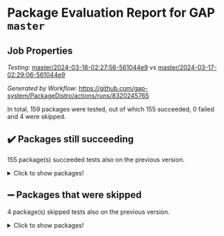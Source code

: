 # Package Evaluation Report for GAP `master`

## Job Properties

*Testing:* [master/2024-03-18-02:27:56-561044e9](https://github.com/gap-system/PackageDistro/blob/data/reports/master/2024-03-18-02:27:56-561044e9) vs [master/2024-03-17-02:29:06-561044e9](https://github.com/gap-system/PackageDistro/blob/data/reports/master/2024-03-17-02:29:06-561044e9)

*Generated by Workflow:* https://github.com/gap-system/PackageDistro/actions/runs/8320245765

In total, 159 packages were tested, out of which 155 succeeded, 0 failed and 4 were skipped.

## :heavy_check_mark: Packages still succeeding

155 package(s) succeeded tests also on the previous version.
<details><summary>Click to show packages!</summary>

- 4ti2interface 2023.02-04 [(success)](https://github.com/gap-system/PackageDistro/actions/runs/8320245765/job/22764880530)
- ace 5.6.2 [(success)](https://github.com/gap-system/PackageDistro/actions/runs/8320245765/job/22764882315)
- aclib 1.3.2 [(success)](https://github.com/gap-system/PackageDistro/actions/runs/8320245765/job/22764882852)
- agt 0.3.1 [(success)](https://github.com/gap-system/PackageDistro/actions/runs/8320245765/job/22764883299)
- alnuth 3.2.1 [(success)](https://github.com/gap-system/PackageDistro/actions/runs/8320245765/job/22764883543)
- anupq 3.3.0 [(success)](https://github.com/gap-system/PackageDistro/actions/runs/8320245765/job/22764884699)
- atlasrep 2.1.8 [(success)](https://github.com/gap-system/PackageDistro/actions/runs/8320245765/job/22764885843)
- autodoc 2023.06.19 [(success)](https://github.com/gap-system/PackageDistro/actions/runs/8320245765/job/22764885992)
- automata 1.15 [(success)](https://github.com/gap-system/PackageDistro/actions/runs/8320245765/job/22764886152)
- automgrp 1.3.2 [(success)](https://github.com/gap-system/PackageDistro/actions/runs/8320245765/job/22764886317)
- autpgrp 1.11 [(success)](https://github.com/gap-system/PackageDistro/actions/runs/8320245765/job/22764886473)
- cap 2024.03-02 [(success)](https://github.com/gap-system/PackageDistro/actions/runs/8320245765/job/22764886613)
- caratinterface 2.3.6 [(success)](https://github.com/gap-system/PackageDistro/actions/runs/8320245765/job/22764886794)
- cddinterface 2022.11.01 [(success)](https://github.com/gap-system/PackageDistro/actions/runs/8320245765/job/22764886957)
- circle 1.6.6 [(success)](https://github.com/gap-system/PackageDistro/actions/runs/8320245765/job/22764887106)
- classicpres 1.22 [(success)](https://github.com/gap-system/PackageDistro/actions/runs/8320245765/job/22764887246)
- cohomolo 1.6.11 [(success)](https://github.com/gap-system/PackageDistro/actions/runs/8320245765/job/22764887397)
- congruence 1.2.5 [(success)](https://github.com/gap-system/PackageDistro/actions/runs/8320245765/job/22764887525)
- corelg 1.56 [(success)](https://github.com/gap-system/PackageDistro/actions/runs/8320245765/job/22764887665)
- crime 1.6 [(success)](https://github.com/gap-system/PackageDistro/actions/runs/8320245765/job/22764887789)
- crisp 1.4.6 [(success)](https://github.com/gap-system/PackageDistro/actions/runs/8320245765/job/22764887923)
- crypting 0.10.4 [(success)](https://github.com/gap-system/PackageDistro/actions/runs/8320245765/job/22764888058)
- cryst 4.1.27 [(success)](https://github.com/gap-system/PackageDistro/actions/runs/8320245765/job/22764888223)
- crystcat 1.1.10 [(success)](https://github.com/gap-system/PackageDistro/actions/runs/8320245765/job/22764888368)
- ctbllib 1.3.9 [(success)](https://github.com/gap-system/PackageDistro/actions/runs/8320245765/job/22764888520)
- cubefree 1.19 [(success)](https://github.com/gap-system/PackageDistro/actions/runs/8320245765/job/22764888649)
- curlinterface 2.3.2 [(success)](https://github.com/gap-system/PackageDistro/actions/runs/8320245765/job/22764888789)
- cvec 2.8.1 [(success)](https://github.com/gap-system/PackageDistro/actions/runs/8320245765/job/22764888959)
- datastructures 0.3.0 [(success)](https://github.com/gap-system/PackageDistro/actions/runs/8320245765/job/22764889081)
- deepthought 1.0.6 [(success)](https://github.com/gap-system/PackageDistro/actions/runs/8320245765/job/22764889255)
- design 1.8 [(success)](https://github.com/gap-system/PackageDistro/actions/runs/8320245765/job/22764889402)
- difsets 2.3.1 [(success)](https://github.com/gap-system/PackageDistro/actions/runs/8320245765/job/22764889548)
- digraphs 1.7.1 [(success)](https://github.com/gap-system/PackageDistro/actions/runs/8320245765/job/22764889672)
- edim 1.3.8 [(success)](https://github.com/gap-system/PackageDistro/actions/runs/8320245765/job/22764889802)
- example 4.3.4 [(success)](https://github.com/gap-system/PackageDistro/actions/runs/8320245765/job/22764889958)
- examplesforhomalg 2023.10-01 [(success)](https://github.com/gap-system/PackageDistro/actions/runs/8320245765/job/22764890080)
- factint 1.6.3 [(success)](https://github.com/gap-system/PackageDistro/actions/runs/8320245765/job/22764890252)
- ferret 1.0.10 [(success)](https://github.com/gap-system/PackageDistro/actions/runs/8320245765/job/22764890389)
- fga 1.5.0 [(success)](https://github.com/gap-system/PackageDistro/actions/runs/8320245765/job/22764890558)
- fining 1.5.6 [(success)](https://github.com/gap-system/PackageDistro/actions/runs/8320245765/job/22764890721)
- float 1.0.4 [(success)](https://github.com/gap-system/PackageDistro/actions/runs/8320245765/job/22764890867)
- format 1.4.4 [(success)](https://github.com/gap-system/PackageDistro/actions/runs/8320245765/job/22764890997)
- forms 1.2.9 [(success)](https://github.com/gap-system/PackageDistro/actions/runs/8320245765/job/22764891158)
- fplsa 1.2.6 [(success)](https://github.com/gap-system/PackageDistro/actions/runs/8320245765/job/22764891297)
- fr 2.4.13 [(success)](https://github.com/gap-system/PackageDistro/actions/runs/8320245765/job/22764891448)
- francy 2.0.3 [(success)](https://github.com/gap-system/PackageDistro/actions/runs/8320245765/job/22764891604)
- fwtree 1.3 [(success)](https://github.com/gap-system/PackageDistro/actions/runs/8320245765/job/22764891756)
- gapdoc 1.6.7 [(success)](https://github.com/gap-system/PackageDistro/actions/runs/8320245765/job/22764891899)
- gauss 2023.02-04 [(success)](https://github.com/gap-system/PackageDistro/actions/runs/8320245765/job/22764892072)
- gaussforhomalg 2023.11-01 [(success)](https://github.com/gap-system/PackageDistro/actions/runs/8320245765/job/22764892228)
- gbnp 1.0.5 [(success)](https://github.com/gap-system/PackageDistro/actions/runs/8320245765/job/22764892392)
- generalizedmorphismsforcap 2024.01-01 [(success)](https://github.com/gap-system/PackageDistro/actions/runs/8320245765/job/22764892537)
- genss 1.6.8 [(success)](https://github.com/gap-system/PackageDistro/actions/runs/8320245765/job/22764892694)
- gradedmodules 2024.01-01 [(success)](https://github.com/gap-system/PackageDistro/actions/runs/8320245765/job/22764892872)
- gradedringforhomalg 2023.08-01 [(success)](https://github.com/gap-system/PackageDistro/actions/runs/8320245765/job/22764893023)
- grape 4.9.0 [(success)](https://github.com/gap-system/PackageDistro/actions/runs/8320245765/job/22764893212)
- groupoids 1.74 [(success)](https://github.com/gap-system/PackageDistro/actions/runs/8320245765/job/22764893367)
- grpconst 2.6.5 [(success)](https://github.com/gap-system/PackageDistro/actions/runs/8320245765/job/22764893516)
- guarana 0.96.3 [(success)](https://github.com/gap-system/PackageDistro/actions/runs/8320245765/job/22764893664)
- guava 3.18 [(success)](https://github.com/gap-system/PackageDistro/actions/runs/8320245765/job/22764893814)
- hap 1.62 [(success)](https://github.com/gap-system/PackageDistro/actions/runs/8320245765/job/22764893977)
- hapcryst 0.1.15 [(success)](https://github.com/gap-system/PackageDistro/actions/runs/8320245765/job/22764894118)
- hecke 1.5.3 [(success)](https://github.com/gap-system/PackageDistro/actions/runs/8320245765/job/22764894289)
- help 4.0 [(success)](https://github.com/gap-system/PackageDistro/actions/runs/8320245765/job/22764894453)
- homalg 2024.01-01 [(success)](https://github.com/gap-system/PackageDistro/actions/runs/8320245765/job/22764894590)
- homalgtocas 2023.11-01 [(success)](https://github.com/gap-system/PackageDistro/actions/runs/8320245765/job/22764894746)
- idrel 2.46 [(success)](https://github.com/gap-system/PackageDistro/actions/runs/8320245765/job/22764894887)
- images 1.3.2 [(success)](https://github.com/gap-system/PackageDistro/actions/runs/8320245765/job/22764895027)
- intpic 0.3.0 [(success)](https://github.com/gap-system/PackageDistro/actions/runs/8320245765/job/22764895152)
- io 4.8.2 [(success)](https://github.com/gap-system/PackageDistro/actions/runs/8320245765/job/22764895350)
- io_forhomalg 2023.02-04 [(success)](https://github.com/gap-system/PackageDistro/actions/runs/8320245765/job/22764895527)
- irredsol 1.4.4 [(success)](https://github.com/gap-system/PackageDistro/actions/runs/8320245765/job/22764895656)
- json 2.2.0 [(success)](https://github.com/gap-system/PackageDistro/actions/runs/8320245765/job/22764895778)
- jupyterkernel 1.5.0 [(success)](https://github.com/gap-system/PackageDistro/actions/runs/8320245765/job/22764895918)
- jupyterviz 1.5.6 [(success)](https://github.com/gap-system/PackageDistro/actions/runs/8320245765/job/22764896084)
- kan 1.37 [(success)](https://github.com/gap-system/PackageDistro/actions/runs/8320245765/job/22764896205)
- kbmag 1.5.11 [(success)](https://github.com/gap-system/PackageDistro/actions/runs/8320245765/job/22764896329)
- laguna 3.9.6 [(success)](https://github.com/gap-system/PackageDistro/actions/runs/8320245765/job/22764896479)
- liealgdb 2.2.1 [(success)](https://github.com/gap-system/PackageDistro/actions/runs/8320245765/job/22764896603)
- liepring 2.8 [(success)](https://github.com/gap-system/PackageDistro/actions/runs/8320245765/job/22764896769)
- liering 2.4.2 [(success)](https://github.com/gap-system/PackageDistro/actions/runs/8320245765/job/22764896935)
- linearalgebraforcap 2024.02-02 [(success)](https://github.com/gap-system/PackageDistro/actions/runs/8320245765/job/22764897088)
- lins 0.9 [(success)](https://github.com/gap-system/PackageDistro/actions/runs/8320245765/job/22764897257)
- localizeringforhomalg 2023.10-01 [(success)](https://github.com/gap-system/PackageDistro/actions/runs/8320245765/job/22764897406)
- loops 3.4.3 [(success)](https://github.com/gap-system/PackageDistro/actions/runs/8320245765/job/22764897563)
- lpres 1.0.3 [(success)](https://github.com/gap-system/PackageDistro/actions/runs/8320245765/job/22764897725)
- majoranaalgebras 1.5.1 [(success)](https://github.com/gap-system/PackageDistro/actions/runs/8320245765/job/22764897874)
- mapclass 1.4.6 [(success)](https://github.com/gap-system/PackageDistro/actions/runs/8320245765/job/22764898028)
- matgrp 0.70 [(success)](https://github.com/gap-system/PackageDistro/actions/runs/8320245765/job/22764898229)
- matricesforhomalg 2024.02-01 [(success)](https://github.com/gap-system/PackageDistro/actions/runs/8320245765/job/22764898374)
- modisom 2.5.4 [(success)](https://github.com/gap-system/PackageDistro/actions/runs/8320245765/job/22764898539)
- modulepresentationsforcap 2024.01-04 [(success)](https://github.com/gap-system/PackageDistro/actions/runs/8320245765/job/22764898692)
- modules 2024.01-01 [(success)](https://github.com/gap-system/PackageDistro/actions/runs/8320245765/job/22764898890)
- monoidalcategories 2024.02-04 [(success)](https://github.com/gap-system/PackageDistro/actions/runs/8320245765/job/22764899058)
- nconvex 2022.09-01 [(success)](https://github.com/gap-system/PackageDistro/actions/runs/8320245765/job/22764899206)
- nilmat 1.4.2 [(success)](https://github.com/gap-system/PackageDistro/actions/runs/8320245765/job/22764899371)
- nock 1.5 [(success)](https://github.com/gap-system/PackageDistro/actions/runs/8320245765/job/22764899543)
- normalizinterface 1.3.6 [(success)](https://github.com/gap-system/PackageDistro/actions/runs/8320245765/job/22764899712)
- nq 2.5.11 [(success)](https://github.com/gap-system/PackageDistro/actions/runs/8320245765/job/22764899897)
- numericalsgps 1.3.1 [(success)](https://github.com/gap-system/PackageDistro/actions/runs/8320245765/job/22764900057)
- openmath 11.5.3 [(success)](https://github.com/gap-system/PackageDistro/actions/runs/8320245765/job/22764900197)
- orb 4.9.0 [(success)](https://github.com/gap-system/PackageDistro/actions/runs/8320245765/job/22764900338)
- packagemanager 1.4.3 [(success)](https://github.com/gap-system/PackageDistro/actions/runs/8320245765/job/22764900510)
- patternclass 2.4.3 [(success)](https://github.com/gap-system/PackageDistro/actions/runs/8320245765/job/22764900661)
- permut 2.0.5 [(success)](https://github.com/gap-system/PackageDistro/actions/runs/8320245765/job/22764900790)
- polenta 1.3.10 [(success)](https://github.com/gap-system/PackageDistro/actions/runs/8320245765/job/22764900949)
- polymaking 0.8.7 [(success)](https://github.com/gap-system/PackageDistro/actions/runs/8320245765/job/22764901106)
- primgrp 3.4.4 [(success)](https://github.com/gap-system/PackageDistro/actions/runs/8320245765/job/22764901278)
- profiling 2.5.4 [(success)](https://github.com/gap-system/PackageDistro/actions/runs/8320245765/job/22764901421)
- qdistrnd 0.9.4 [(success)](https://github.com/gap-system/PackageDistro/actions/runs/8320245765/job/22764901553)
- qpa 1.35 [(success)](https://github.com/gap-system/PackageDistro/actions/runs/8320245765/job/22764901742)
- quagroup 1.8.4 [(success)](https://github.com/gap-system/PackageDistro/actions/runs/8320245765/job/22764901905)
- radiroot 2.9 [(success)](https://github.com/gap-system/PackageDistro/actions/runs/8320245765/job/22764902083)
- rcwa 4.7.1 [(success)](https://github.com/gap-system/PackageDistro/actions/runs/8320245765/job/22764902218)
- rds 1.8 [(success)](https://github.com/gap-system/PackageDistro/actions/runs/8320245765/job/22764902357)
- recog 1.4.2 [(success)](https://github.com/gap-system/PackageDistro/actions/runs/8320245765/job/22764902481)
- repndecomp 1.3.0 [(success)](https://github.com/gap-system/PackageDistro/actions/runs/8320245765/job/22764902627)
- repsn 3.1.2 [(success)](https://github.com/gap-system/PackageDistro/actions/runs/8320245765/job/22764902772)
- resclasses 4.7.3 [(success)](https://github.com/gap-system/PackageDistro/actions/runs/8320245765/job/22764902948)
- ringsforhomalg 2023.11-02 [(success)](https://github.com/gap-system/PackageDistro/actions/runs/8320245765/job/22764903109)
- sco 2023.08-01 [(success)](https://github.com/gap-system/PackageDistro/actions/runs/8320245765/job/22764903250)
- scscp 2.4.2 [(success)](https://github.com/gap-system/PackageDistro/actions/runs/8320245765/job/22764903432)
- semigroups 5.3.7 [(success)](https://github.com/gap-system/PackageDistro/actions/runs/8320245765/job/22764903599)
- sglppow 2.3 [(success)](https://github.com/gap-system/PackageDistro/actions/runs/8320245765/job/22764903765)
- sgpviz 0.999.5 [(success)](https://github.com/gap-system/PackageDistro/actions/runs/8320245765/job/22764903911)
- simpcomp 2.1.14 [(success)](https://github.com/gap-system/PackageDistro/actions/runs/8320245765/job/22764904052)
- singular 2023.02.09 [(success)](https://github.com/gap-system/PackageDistro/actions/runs/8320245765/job/22764904194)
- sl2reps 1.1 [(success)](https://github.com/gap-system/PackageDistro/actions/runs/8320245765/job/22764904393)
- sla 1.5.3 [(success)](https://github.com/gap-system/PackageDistro/actions/runs/8320245765/job/22764904599)
- smallgrp 1.5.3 [(success)](https://github.com/gap-system/PackageDistro/actions/runs/8320245765/job/22764904742)
- smallsemi 0.6.13 [(success)](https://github.com/gap-system/PackageDistro/actions/runs/8320245765/job/22764905117)
- sonata 2.9.6 [(success)](https://github.com/gap-system/PackageDistro/actions/runs/8320245765/job/22764905255)
- sophus 1.27 [(success)](https://github.com/gap-system/PackageDistro/actions/runs/8320245765/job/22764905403)
- sotgrps 1.2 [(success)](https://github.com/gap-system/PackageDistro/actions/runs/8320245765/job/22764905547)
- spinsym 1.5.2 [(success)](https://github.com/gap-system/PackageDistro/actions/runs/8320245765/job/22764905712)
- standardff 1.0 [(success)](https://github.com/gap-system/PackageDistro/actions/runs/8320245765/job/22764905848)
- symbcompcc 1.3.2 [(success)](https://github.com/gap-system/PackageDistro/actions/runs/8320245765/job/22764905980)
- thelma 1.3 [(success)](https://github.com/gap-system/PackageDistro/actions/runs/8320245765/job/22764906142)
- tomlib 1.2.11 [(success)](https://github.com/gap-system/PackageDistro/actions/runs/8320245765/job/22764906296)
- toolsforhomalg 2023.11-01 [(success)](https://github.com/gap-system/PackageDistro/actions/runs/8320245765/job/22764906424)
- toric 1.9.5 [(success)](https://github.com/gap-system/PackageDistro/actions/runs/8320245765/job/22764906535)
- toricvarieties 2022.07.13 [(success)](https://github.com/gap-system/PackageDistro/actions/runs/8320245765/job/22764906681)
- transgrp 3.6.5 [(success)](https://github.com/gap-system/PackageDistro/actions/runs/8320245765/job/22764906826)
- typeset 1.2.2 [(success)](https://github.com/gap-system/PackageDistro/actions/runs/8320245765/job/22764906959)
- ugaly 4.1.3 [(success)](https://github.com/gap-system/PackageDistro/actions/runs/8320245765/job/22764907101)
- unipot 1.5 [(success)](https://github.com/gap-system/PackageDistro/actions/runs/8320245765/job/22764907275)
- unitlib 4.2.0 [(success)](https://github.com/gap-system/PackageDistro/actions/runs/8320245765/job/22764907429)
- utils 0.85 [(success)](https://github.com/gap-system/PackageDistro/actions/runs/8320245765/job/22764907613)
- uuid 0.7 [(success)](https://github.com/gap-system/PackageDistro/actions/runs/8320245765/job/22764907788)
- walrus 0.9991 [(success)](https://github.com/gap-system/PackageDistro/actions/runs/8320245765/job/22764907909)
- wedderga 4.10.5 [(success)](https://github.com/gap-system/PackageDistro/actions/runs/8320245765/job/22764908057)
- xmod 2.92 [(success)](https://github.com/gap-system/PackageDistro/actions/runs/8320245765/job/22764908195)
- xmodalg 1.23 [(success)](https://github.com/gap-system/PackageDistro/actions/runs/8320245765/job/22764908312)
- yangbaxter 0.10.3 [(success)](https://github.com/gap-system/PackageDistro/actions/runs/8320245765/job/22764908413)
- zeromqinterface 0.14 [(success)](https://github.com/gap-system/PackageDistro/actions/runs/8320245765/job/22764908537)
</details>

## :heavy_minus_sign: Packages that were skipped

4 package(s) skipped tests also on the previous version.
<details><summary>Click to show packages!</summary>

- browse 1.8.21 [(skipped)](https://github.com/gap-system/PackageDistro/actions/runs/8320245765/job/22764680433)
- itc 1.5.1 [(skipped)](https://github.com/gap-system/PackageDistro/actions/runs/8320245765/job/22764680433)
- polycyclic 2.16 [(skipped)](https://github.com/gap-system/PackageDistro/actions/runs/8320245765/job/22764680433)
- xgap 4.32 [(skipped)](https://github.com/gap-system/PackageDistro/actions/runs/8320245765/job/22764680433)
</details>

